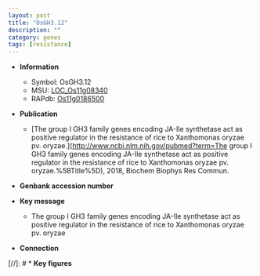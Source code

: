 ```yaml
---
layout: post
title: "OsGH3.12"
description: ""
category: genes
tags: [resistance]
---
```


* **Information**  
    + Symbol: OsGH3.12  
    + MSU: [LOC_Os11g08340](http://rice.uga.edu/cgi-bin/ORF_infopage.cgi?orf=LOC_Os11g08340)  
    + RAPdb: [Os11g0186500](https://rapdb.dna.affrc.go.jp/locus/?name=Os11g0186500)  

* **Publication**  
    + [The group I GH3 family genes encoding JA-Ile synthetase act as positive regulator in the resistance of rice to Xanthomonas oryzae pv. oryzae.](http://www.ncbi.nlm.nih.gov/pubmed?term=The group I GH3 family genes encoding JA-Ile synthetase act as positive regulator in the resistance of rice to Xanthomonas oryzae pv. oryzae.%5BTitle%5D), 2018, Biochem Biophys Res Commun.

* **Genbank accession number**  

* **Key message**  
    + The group I GH3 family genes encoding JA-Ile synthetase act as positive regulator in the resistance of rice to Xanthomonas oryzae pv. oryzae

* **Connection**  

[//]: # * **Key figures**  


